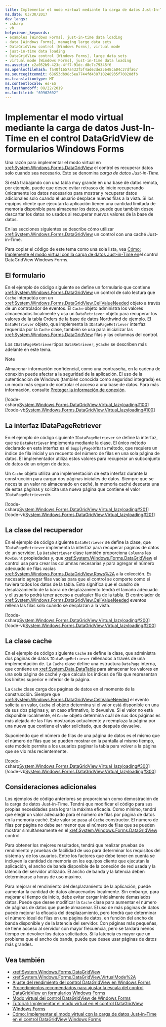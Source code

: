 ```yaml
---
title: Implementar el modo virtual mediante la carga de datos Just-In-Time en el control DataGridView de formularios Windows Forms
ms.date: 03/30/2017
dev_langs:
- csharp
- vb
helpviewer_keywords:
- examples [Windows Forms], just-in-time data loading
- data [Windows Forms], managing large data sets
- DataGridView control [Windows Forms], virtual mode
- just-in-time data loading
- DataGridView control [Windows Forms], large data sets
- virtual mode [Windows Forms], just-in-time data loading
ms.assetid: c2a052b9-423c-4ff7-91dc-d8c7c79345f6
ms.openlocfilehash: fa40f1657a433f5f4ade3de25648ca04c37dfa67
ms.sourcegitcommit: 68653db98c5ea7744fd438710248935f70020dfb
ms.translationtype: MT
ms.contentlocale: es-ES
ms.lasthandoff: 08/22/2019
ms.locfileid: "69962602"
---
```

# <a name="implementing-virtual-mode-with-just-in-time-data-loading-in-the-windows-forms-datagridview-control"></a>Implementar el modo virtual mediante la carga de datos Just-In-Time en el control DataGridView de formularios Windows Forms
Una razón para implementar el modo virtual en <xref:System.Windows.Forms.DataGridView> el control es recuperar datos solo cuando sea necesario. Esto se denomina *carga de datos Just-in-Time*.  
  
 Si está trabajando con una tabla muy grande en una base de datos remota, por ejemplo, puede que desee evitar retrasos de inicio recuperando únicamente los datos necesarios para mostrar y recuperar datos adicionales solo cuando el usuario desplace nuevas filas a la vista. Si los equipos cliente que ejecutan la aplicación tienen una cantidad limitada de memoria disponible para almacenar los datos, puede que también desee descartar los datos no usados al recuperar nuevos valores de la base de datos.  
  
 En las secciones siguientes se describe cómo utilizar <xref:System.Windows.Forms.DataGridView> un control con una caché Just-in-Time.  
  
 Para copiar el código de este tema como una sola lista, vea [Cómo: Implemente el modo virtual con la carga de datos Just-in-Time en](virtual-mode-with-just-in-time-data-loading-in-the-datagrid.md)el control DataGridView Windows Forms.  
  
## <a name="the-form"></a>El formulario  
 En el ejemplo de código siguiente se define un formulario que contiene <xref:System.Windows.Forms.DataGridView> un control de solo lectura que `Cache` interactúa con un <xref:System.Windows.Forms.DataGridView.CellValueNeeded> objeto a través de un controlador de eventos. El `Cache` objeto administra los valores almacenados localmente y usa un `DataRetriever` objeto para recuperar los valores de la tabla Orders de la base de datos Northwind de ejemplo. El `DataRetriever` objeto, que implementa la `IDataPageRetriever` interfaz requerida por la `Cache` clase, también se usa para inicializar las <xref:System.Windows.Forms.DataGridView> filas y las columnas del control.  
  
 Los `IDataPageRetriever`tipos `DataRetriever`, y`Cache` se describen más adelante en este tema.  
  
> [!NOTE]
> Almacenar información confidencial, como una contraseña, en la cadena de conexión puede afectar a la seguridad de la aplicación. El uso de la autenticación de Windows (también conocida como seguridad integrada) es un modo más seguro de controlar el acceso a una base de datos. Para más información, consulte [Proteger la información de conexión](../../data/adonet/protecting-connection-information.md).  
  
 [!code-csharp[System.Windows.Forms.DataGridView.Virtual_lazyloading#100](~/samples/snippets/csharp/VS_Snippets_Winforms/System.Windows.Forms.DataGridView.Virtual_lazyloading/CS/lazyloading.cs#100)]
 [!code-vb[System.Windows.Forms.DataGridView.Virtual_lazyloading#100](~/samples/snippets/visualbasic/VS_Snippets_Winforms/System.Windows.Forms.DataGridView.Virtual_lazyloading/VB/lazyloading.vb#100)]  
  
## <a name="the-idatapageretriever-interface"></a>La interfaz IDataPageRetriever  
 En el ejemplo de código siguiente `IDataPageRetriever` se define la interfaz, que se `DataRetriever` implementa mediante la clase. El único método declarado en esta interfaz es el `SupplyPageOfData` método, que requiere un índice de fila inicial y un recuento del número de filas en una sola página de datos. El implementador utiliza estos valores para recuperar un subconjunto de datos de un origen de datos.  
  
 Un `Cache` objeto utiliza una implementación de esta interfaz durante la construcción para cargar dos páginas iniciales de datos. Siempre que se necesita un valor no almacenado en caché, la memoria caché descarta una de estas páginas y solicita una nueva página que contiene el valor `IDataPageRetriever`de.  
  
 [!code-csharp[System.Windows.Forms.DataGridView.Virtual_lazyloading#201](~/samples/snippets/csharp/VS_Snippets_Winforms/System.Windows.Forms.DataGridView.Virtual_lazyloading/CS/lazyloading.cs#201)]
 [!code-vb[System.Windows.Forms.DataGridView.Virtual_lazyloading#201](~/samples/snippets/visualbasic/VS_Snippets_Winforms/System.Windows.Forms.DataGridView.Virtual_lazyloading/VB/lazyloading.vb#201)]  
  
## <a name="the-dataretriever-class"></a>La clase del recuperador  
 En el ejemplo de código siguiente `DataRetriever` se define la clase, que `IDataPageRetriever` implementa la interfaz para recuperar páginas de datos de un servidor. La `DataRetriever` clase también proporciona `Columns` las `RowCount` propiedades y, que <xref:System.Windows.Forms.DataGridView> el control usa para crear las columnas necesarias y para agregar el número adecuado de filas vacías <xref:System.Windows.Forms.DataGridView.Rows%2A> a la colección. Es necesario agregar filas vacías para que el control se comporte como si tuviera todos los datos de la tabla. Esto significa que el cuadro de desplazamiento de la barra de desplazamiento tendrá el tamaño adecuado y el usuario podrá tener acceso a cualquier fila de la tabla. El controlador de <xref:System.Windows.Forms.DataGridView.CellValueNeeded> eventos rellena las filas solo cuando se desplazan a la vista.  
  
 [!code-csharp[System.Windows.Forms.DataGridView.Virtual_lazyloading#200](~/samples/snippets/csharp/VS_Snippets_Winforms/System.Windows.Forms.DataGridView.Virtual_lazyloading/CS/lazyloading.cs#200)]
 [!code-vb[System.Windows.Forms.DataGridView.Virtual_lazyloading#200](~/samples/snippets/visualbasic/VS_Snippets_Winforms/System.Windows.Forms.DataGridView.Virtual_lazyloading/VB/lazyloading.vb#200)]  
  
## <a name="the-cache-class"></a>La clase cache  
 En el ejemplo de código siguiente `Cache` se define la clase, que administra dos páginas de datos `IDataPageRetriever` rellenados a través de una implementación de. La `Cache` clase define una estructura `DataPage` interna, que contiene un <xref:System.Data.DataTable> para almacenar los valores en una sola página de caché y que calcula los índices de fila que representan los límites superior e inferior de la página.  
  
 La `Cache` clase carga dos páginas de datos en el momento de la construcción. Siempre que <xref:System.Windows.Forms.DataGridView.CellValueNeeded> el evento solicita un valor, `Cache` el objeto determina si el valor está disponible en una de sus dos páginas y, en caso afirmativo, lo devuelve. Si el valor no está disponible localmente, el `Cache` objeto determina cuál de sus dos páginas es más alejada de las filas mostradas actualmente y reemplaza la página por una nueva que contiene el valor solicitado, que después devuelve.  
  
 Suponiendo que el número de filas de una página de datos es el mismo que el número de filas que se pueden mostrar en la pantalla al mismo tiempo, este modelo permite a los usuarios paginar la tabla para volver a la página que se vio más recientemente.  
  
 [!code-csharp[System.Windows.Forms.DataGridView.Virtual_lazyloading#300](~/samples/snippets/csharp/VS_Snippets_Winforms/System.Windows.Forms.DataGridView.Virtual_lazyloading/CS/lazyloading.cs#300)]
 [!code-vb[System.Windows.Forms.DataGridView.Virtual_lazyloading#300](~/samples/snippets/visualbasic/VS_Snippets_Winforms/System.Windows.Forms.DataGridView.Virtual_lazyloading/VB/lazyloading.vb#300)]  
  
## <a name="additional-considerations"></a>Consideraciones adicionales  
 Los ejemplos de código anteriores se proporcionan como demostración de la carga de datos Just-in-Time. Tendrá que modificar el código para sus propias necesidades para lograr la máxima eficacia. Como mínimo, tendrá que elegir un valor adecuado para el número de filas por página de datos en la memoria caché. Este valor se pasa al `Cache` constructor. El número de filas por página no debe ser menor que el número de filas que se pueden mostrar simultáneamente en el <xref:System.Windows.Forms.DataGridView> control.  
  
 Para obtener los mejores resultados, tendrá que realizar pruebas de rendimiento y pruebas de facilidad de uso para determinar los requisitos del sistema y de los usuarios. Entre los factores que debe tener en cuenta se incluyen la cantidad de memoria en los equipos cliente que ejecutan la aplicación, el ancho de banda disponible de la conexión de red usada y la latencia del servidor utilizado. El ancho de banda y la latencia deben determinarse a horas de uso máximo.  
  
 Para mejorar el rendimiento del desplazamiento de la aplicación, puede aumentar la cantidad de datos almacenados localmente. Sin embargo, para mejorar el tiempo de inicio, debe evitar cargar inicialmente demasiados datos. Puede que desee modificar la `Cache` clase para aumentar el número de páginas de datos que puede almacenar. El uso de más páginas de datos puede mejorar la eficacia del desplazamiento, pero tendrá que determinar el número ideal de filas en una página de datos, en función del ancho de banda disponible y de la latencia del servidor. Con páginas más pequeñas, se tiene acceso al servidor con mayor frecuencia, pero se tardará menos tiempo en devolver los datos solicitados. Si la latencia es mayor que un problema que el ancho de banda, puede que desee usar páginas de datos más grandes.  
  
## <a name="see-also"></a>Vea también

- <xref:System.Windows.Forms.DataGridView>
- <xref:System.Windows.Forms.DataGridView.VirtualMode%2A>
- [Ajuste del rendimiento del control DataGridView en Windows Forms](performance-tuning-in-the-windows-forms-datagridview-control.md)
- [Procedimientos recomendados para ajustar la escala del control DataGridView en formularios Windows Forms](best-practices-for-scaling-the-windows-forms-datagridview-control.md)
- [Modo virtual del control DataGridView de Windows Forms](virtual-mode-in-the-windows-forms-datagridview-control.md)
- [Tutorial: Implementar el modo virtual en el control DataGridView Windows Forms](implementing-virtual-mode-wf-datagridview-control.md)
- [Cómo: Implementar el modo virtual con la carga de datos Just-in-Time en el control DataGridView Windows Forms](virtual-mode-with-just-in-time-data-loading-in-the-datagrid.md)
